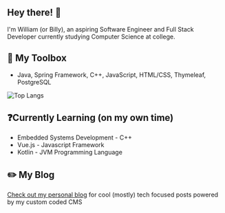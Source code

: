 ## Hey there! 👋
I'm William (or Billy), an aspiring Software Engineer and Full Stack Developer currently studying Computer Science at college.

## :toolbox: My Toolbox
* Java, Spring Framework, C++, JavaScript, HTML/CSS, Thymeleaf, PostgreSQL
  
![Top Langs](https://github-readme-stats.vercel.app/api/top-langs/?username=WilliamStanton&layout=compact&bg_color=161716&hide_border=true&text_color=EFEFEF)

## ❓Currently Learning (on my own time)
* Embedded Systems Development - C++
* Vue.js - Javascript Framework
* Kotlin - JVM Programming Language

## ✏️ My Blog
[Check out my personal blog](https://billystanton.com) for cool (mostly) tech focused posts powered by my custom coded CMS
